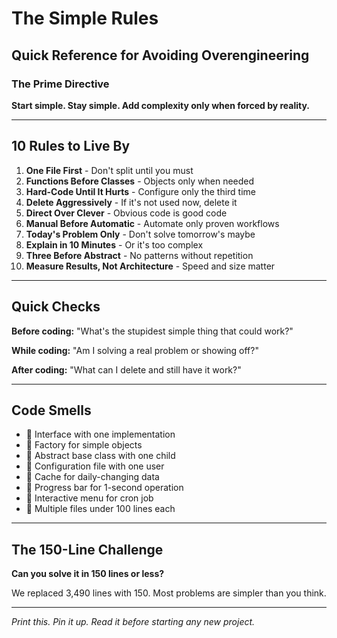 # The Simple Rules
## Quick Reference for Avoiding Overengineering

### The Prime Directive
**Start simple. Stay simple. Add complexity only when forced by reality.**

---

## 10 Rules to Live By

1. **One File First** - Don't split until you must
2. **Functions Before Classes** - Objects only when needed  
3. **Hard-Code Until It Hurts** - Configure only the third time
4. **Delete Aggressively** - If it's not used now, delete it
5. **Direct Over Clever** - Obvious code is good code
6. **Manual Before Automatic** - Automate only proven workflows
7. **Today's Problem Only** - Don't solve tomorrow's maybe
8. **Explain in 10 Minutes** - Or it's too complex
9. **Three Before Abstract** - No patterns without repetition
10. **Measure Results, Not Architecture** - Speed and size matter

---

## Quick Checks

**Before coding:** "What's the stupidest simple thing that could work?"

**While coding:** "Am I solving a real problem or showing off?"

**After coding:** "What can I delete and still have it work?"

---

## Code Smells

- 📛 Interface with one implementation
- 📛 Factory for simple objects
- 📛 Abstract base class with one child
- 📛 Configuration file with one user
- 📛 Cache for daily-changing data
- 📛 Progress bar for 1-second operation
- 📛 Interactive menu for cron job
- 📛 Multiple files under 100 lines each

---

## The 150-Line Challenge

**Can you solve it in 150 lines or less?**

We replaced 3,490 lines with 150. Most problems are simpler than you think.

---

*Print this. Pin it up. Read it before starting any new project.*